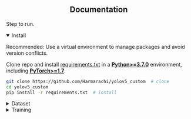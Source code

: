 ## <div align="center">Documentation</div>

Step to run.

<details open>
<summary>Install</summary>

Recommended: Use a virtual environment to manage packages and avoid version conflicts.

Clone repo and install [requirements.txt](https://github.com/ultralytics/yolov5/blob/master/requirements.txt) in a
[**Python>=3.7.0**](https://www.python.org/) environment, including
[**PyTorch>=1.7**](https://pytorch.org/get-started/locally/).

```bash
git clone https://github.com/Harmarachi/yolov5_custom  # clone
cd yolov5_custom
pip install -r requirements.txt  # install
```

</details>


<details>
<summary>Dataset</summary>
Unzip the mini dataset 'testermix.zip' and move it to the parent directory of this repo on your computer
</details>

<details>
<summary>Training</summary>
To replicate, run:
  
```bash
python traincustom.py --img 640 --batch 2 --epochs 3 --data dataset.yaml --weights yolov5s.pt
```

</details>

